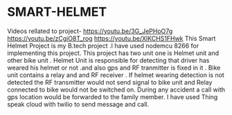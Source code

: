 # SMART-HELMET
Videos rellated to project-
https://youtu.be/3G_JePHoO7g
https://youtu.be/zCgiO8T_rog
https://youtu.be/XlKCHS1FHwk
This Smart Helmet Project is my B.tech project .I have used nodemcu 8266 for implementing this project.
This project has two unit one is Helmet unit and other bike unit .
Helmet Unit is responsible for detecting that driver has weared his helmet or not .and also gps and RF tranmitter is fixed in it .
Bike unit contains a relay and and RF receiver .
If helmet wearing detection is not detected the RF transmitter would not send signal to bike unit and Relay connected to bike would not be switched on.
During any accident a call with gps location would be forwarded to the family member.
I have used Thing speak cloud with  twilio to send message and call.
